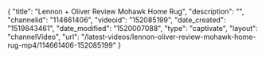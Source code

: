 {
    "title": "Lennon + Oliver Review Mohawk Home Rug",
    "description": "",
    "channelid": "114661406",
    "videoid": "152085199",
    "date_created": "1519843461",
    "date_modified": "1520007088",
    "type": "captivate",
    "layout": "channelVideo",
    "url": "\/latest-videos\/lennon-oliver-review-mohawk-home-rug-mp4\/114661406-152085199"
}